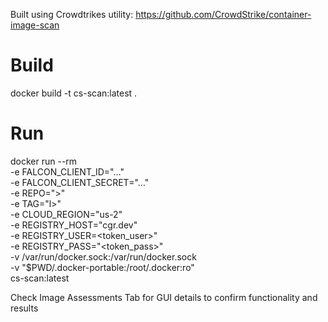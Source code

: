 Built using Crowdtrikes utility: https://github.com/CrowdStrike/container-image-scan

# Build
docker build -t cs-scan:latest .

# Run 
docker run --rm \
  -e FALCON_CLIENT_ID="…" \
  -e FALCON_CLIENT_SECRET="…" \
  -e REPO="<repo>>" \
  -e TAG="l<tag>>" \
  -e CLOUD_REGION="us-2" \
  -e REGISTRY_HOST="cgr.dev" \
  -e REGISTRY_USER=<token_user>" \
  -e REGISTRY_PASS="<token_pass>" \
  -v /var/run/docker.sock:/var/run/docker.sock \
  -v "$PWD/.docker-portable:/root/.docker:ro" \
  cs-scan:latest


Check Image Assessments Tab for GUI details to confirm functionality and results
